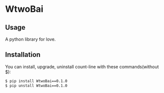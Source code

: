 # WtwoBai

## Usage

A python library for love.

## Installation

You can install, upgrade, uninstall count-line with these commands(without $):

```html
$ pip install WtwoBai==0.1.0
$ pip unstall WtwoBai==0.1.0
```
